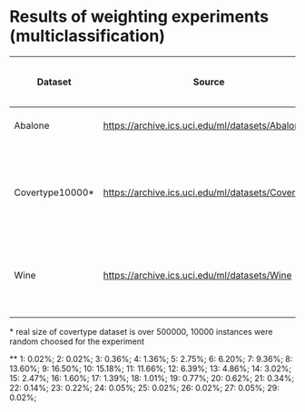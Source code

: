 # Results of weighting experiments (multiclassification)

| Dataset | Source                                          | Size  | NumFeatures | ClassesCount | ClassSizes | AUC-mu | AUC-mu-sqrt-weights | AUC-mu-linear-weights |
|---------|-------------------------------------------------|-------|-------------|--------------|-------|--------------|-----|--------------------|
| Abalone | https://archive.ics.uci.edu/ml/datasets/Abalone | 4177  |  8 | 28   | ** | 0.5238 ± 0.1483      |    0.5249 ± 0.1440    | 0.5215 +- 0.1465 |
|                     |
|        |                     |
| Covertype10000* | https://archive.ics.uci.edu/ml/datasets/Covertype   | 10000 | 54  | 7 | 1: 37.23%; 2: 48.35%; 3: 5.85%; 4: 0.47%; 5: 1.70%; 6: 2.97%; 7: 3.43%; |   0.9839  ± 0.0029  |   0.9850 ± 0.0027  | 0.9855 +- 0.0021 |
| Wine    | https://archive.ics.uci.edu/ml/datasets/Wine   | 4898 | 11   | 7 | 3: 0.41%; 4: 3.33%; 5: 29.75%; 6: 44.88%; 7: 17.97%; 8: 3.57%; 9: 0.10%;  |  0.8739  ± 0.0321  |      0.8740  ± 0.0308     | 0.8768 +- 0.0257 |

\* real size of covertype dataset is over 500000, 10000 instances were random choosed for the experiment

** 1: 0.02%; 2: 0.02%; 3: 0.36%; 4: 1.36%; 5: 2.75%; 6: 6.20%; 7: 9.36%; 8: 13.60%; 9: 16.50%; 10: 15.18%; 11: 11.66%; 12: 6.39%; 13: 4.86%; 14: 3.02%; 15: 2.47%; 16: 1.60%; 17: 1.39%; 18: 1.01%; 19: 0.77%; 20: 0.62%; 21: 0.34%; 22: 0.14%; 23: 0.22%; 24: 0.05%; 25: 0.02%; 26: 0.02%; 27: 0.05%; 29: 0.02%; 